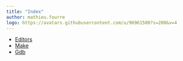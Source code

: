 ```yaml
---
title: "Index"
author: mathieu.fourre
logo: https://avatars.githubusercontent.com/u/96961500?s=200&v=4
---
```


- [Editors](editors.html)
- [Make](makefile.html)
- [Gdb](gdb.html)
